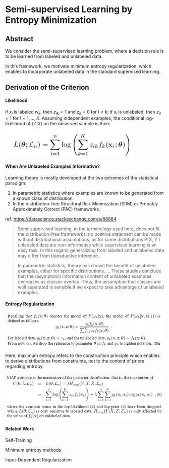 # Semi-supervised Learning by Entropy Minimization

## Abstract

We consider the semi-supervised learning problem, where a decision rule is to be learned from labeled and unlabeled data.

In this framework, we motivate minimum entropy regularization, which enables to incorporate unlabeled data in the standard supervised learning.

## Derivation of the Criterion

#### Likelihood
if $x_{i}$ is labeled $w_{k}$, then $z_{ik} = 1$ and $z_{il} = 0$ for  $l \neq k$; if $x_{i}$ is unlabeled, then $z_{il} = 1$ for $l = 1, . . . ,K$.
Assuming independent examples, the conditional log-likelihood of $(Z|X)$ on the observed sample is then:
![](2021-10-01-17-24-03.png)


#### When Are Unlabeled Examples Informative?
Learning theory is mostly developed at the two extremes of the statistical paradigm: 
1. In parametric statistics where examples are known to be generated from a known class of distribution.
2. In the distribution-free Structural Risk Minimization (SRM) or Probably Approximately Correct (PAC) frameworks.

ref: https://datascience.stackexchange.com/a/66884

>Semi-supervised learning, in the terminology used here, does not fit the distribution-free frameworks: no positive statement can be made without distributional assumptions, as for some distributions P(X, Y ) unlabeled data are non-informative while supervised learning is an easy task. In this regard, generalizing from labeled and unlabeled data may differ from transductive inference.

>In parametric statistics, theory has shown the benefit of unlabeled examples, either for specific distributions. ... These studies conclude that the (asymptotic) information content of unlabeled examples decreases as classes overlap. Thus, the assumption that classes are well separated is sensible if we expect to take advantage of unlabeled examples.


#### Entropy Regularization

![](2021-10-04-09-18-16.png)

Here, maximum entropy refers to the construction principle which enables to derive distributions from constraints, not to the content of priors regarding entropy.

![](2021-10-04-09-18-52.png)

#### Related Work

Self-Training

Minimum entropy methods

Input-Dependent Regularization
